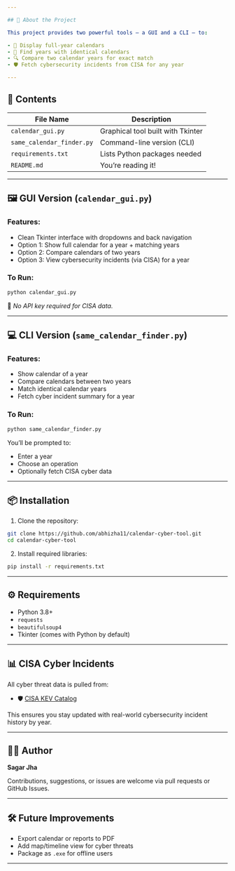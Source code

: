 ```yaml
---

## 🧰 About the Project

This project provides two powerful tools — a GUI and a CLI — to:

- 📅 Display full-year calendars
- 🔁 Find years with identical calendars
- 🔍 Compare two calendar years for exact match
- 🛡️ Fetch cybersecurity incidents from CISA for any year

---
```


## 📂 Contents

| File Name                 | Description                       |
| ------------------------- | --------------------------------- |
| `calendar_gui.py`         | Graphical tool built with Tkinter |
| `same_calendar_finder.py` | Command-line version (CLI)        |
| `requirements.txt`        | Lists Python packages needed      |
| `README.md`               | You’re reading it!                |

---

## 🖼️ GUI Version (`calendar_gui.py`)

### Features:

- Clean Tkinter interface with dropdowns and back navigation
- Option 1: Show full calendar for a year + matching years
- Option 2: Compare calendars of two years
- Option 3: View cybersecurity incidents (via CISA) for a year

### To Run:

```bash
python calendar_gui.py
```

📝 *No API key required for CISA data.*

---

## 💻 CLI Version (`same_calendar_finder.py`)

### Features:

- Show calendar of a year
- Compare calendars between two years
- Match identical calendar years
- Fetch cyber incident summary for a year

### To Run:

```bash
python same_calendar_finder.py
```

You’ll be prompted to:

- Enter a year
- Choose an operation
- Optionally fetch CISA cyber data

---

## 📦 Installation

1. Clone the repository:

```bash
git clone https://github.com/abhizha11/calendar-cyber-tool.git
cd calendar-cyber-tool
```

2. Install required libraries:

```bash
pip install -r requirements.txt
```

---

## ⚙️ Requirements

- Python 3.8+
- `requests`
- `beautifulsoup4`
- Tkinter (comes with Python by default)

---

## 📊 CISA Cyber Incidents

All cyber threat data is pulled from:

- 🛡️ [CISA KEV Catalog](https://www.cisa.gov/known-exploited-vulnerabilities-catalog)

This ensures you stay updated with real-world cybersecurity incident history by year.

---

## 🙇‍♂️ Author

**Sagar Jha**

Contributions, suggestions, or issues are welcome via pull requests or GitHub Issues.

---

## 🛠️ Future Improvements

- Export calendar or reports to PDF
- Add map/timeline view for cyber threats
- Package as `.exe` for offline users

---

